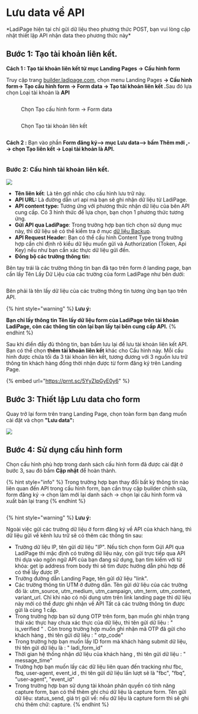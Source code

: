 # Lưu data về API

\*LadiPage hiện tại chỉ gửi dữ liệu theo phương thức POST, bạn vui lòng cập nhật thiết lập API nhận data theo phương thức này\*

## **Bước 1: Tạo tài khoản liên kết.**

**Cách 1 : Tạo tài khoản liên kết từ mục Landing Pages -> Cấu hình form**

Truy cập trang [builder.ladipage.com](http://builder.ladipage.com/), chọn menu Landing Pages **-> Cấu hình form-> Tạo cấu hình form -> Form data -> Tạo tài khoản liên kết .**&#x53;au đó lựa chọn Loại tài khoản là **API**

<figure><img src="../../.gitbook/assets/image (1297).png" alt=""><figcaption><p>Chọn Tạo cấu hình form -> Form data </p></figcaption></figure>

<figure><img src="../../.gitbook/assets/image (1298).png" alt=""><figcaption><p>Chọn Tạo tài khoản liên kết</p></figcaption></figure>

<figure><img src="../../.gitbook/assets/image (62).png" alt=""><figcaption></figcaption></figure>

**Cách 2 :** Bạn vào phần **Form đăng ký--> mục Lưu data--> bấm Thêm mới ,--> chọn Tạo liên kết -> Loại tài khoản là API.**

<figure><img src="../../.gitbook/assets/image (27).png" alt=""><figcaption></figcaption></figure>

### **Bước 2: Cấu hình tài khoản liên kết.**

![](<../../.gitbook/assets/image (253).png>)

* **Tên liên kết**: Là tên gợi nhắc cho cấu hình lưu trữ này.
* **API URL:** Là đường dẫn url api mà bạn sẽ ghi nhận dữ liệu từ LadiPage.
* **API content type:** Tương ứng với phương thức nhận dữ liệu của bên API cung cấp. Có 3 hình thức để lựa chọn, bạn chọn 1 phương thức tương ứng.&#x20;
* **Gửi API qua LadiPage**: Trong trường hợp bạn tích chọn sử dụng mục này, thì dữ liệu sẽ có thể kiểm tra ở mục [dữ liệu Backup](https://help.ladipage.vn/quan-ly-landingpage/du-lieu-backup-data-landing-page).
* **API Request Heade**r: Bạn có thể cấu hình Content Type trong trường hợp cần chỉ định rõ kiểu dữ liệu muốn gửi và Authorization (Token, Api Key) nếu như bạn cần xác thực dữ liệu gửi đến.
* **Đồng bộ các trường thông tin:**

Bên tay trái là các trường thông tin bạn đã tạo trên form ở landing page, bạn cần lấy Tên Lấy Dữ Liệu của các trường của form LadiPage như bên dưới:

<figure><img src="../../.gitbook/assets/tên lấy dữ liệu (1).png" alt=""><figcaption></figcaption></figure>

Bên phải là tên lấy dữ liệu của các trường thông tin tương ứng bạn tạo trên API.

{% hint style="warning" %}
**Lưu ý:**

**Bạn chỉ lấy thông tin Tên lấy dữ liệu form của LadiPage trên tài khoản LadiPage, còn các thông tin còn lại bạn lấy tại bên cung cấp API.**
{% endhint %}

Sau khi điền đầy đủ thông tin, bạn bấm lưu lại để lưu tài khoản liên kết API. Bạn có thể chọn **thêm tài khoản liên kết** khác cho Cấu hình này. Mỗi cấu hình được chứa tối đa 3 tài khoản liên kết, tương đương với 3 nguồn lưu trữ thông tin khách hàng đồng thời nhận được từ form đăng ký trên Landing Page.

{% embed url="https://prnt.sc/5YyZIpGyE0y6" %}

## **Bước 3:  Thiết lập Lưu data cho form**

Quay trở lại form trên trang Landing Page, chọn toàn form bạn đang muốn cài đặt và chọn **"Lưu data":**

![](<../../.gitbook/assets/image (696).png>)

## **Bước 4:  Sử dụng cấu hình form**

Chọn cấu hình phù hợp trong danh sách cấu hình form đã được cài đặt ở bước 3, sau đó bấm **Cập nhật** để hoàn thành.

{% hint style="info" %}
Trong trường hợp bạn thay đổi bất kỳ thông tin nào liên quan đến API trong cấu hình form, bạn cần truy cập builder chỉnh sửa, form đăng ký -> chọn làm mới lại danh sách -> chọn lại cấu hình form và xuất bản lại trang&#x20;
{% endhint %}

<figure><img src="../../.gitbook/assets/image (32).png" alt=""><figcaption></figcaption></figure>

{% hint style="warning" %}
**Lưu ý:**&#x20;

Ngoài việc gửi các trường dữ liệu ở form đăng ký về API của khách hàng, thì dữ liệu gửi về kênh lưu trữ sẽ có thêm các thông tin sau:&#x20;

* Trường dữ liệu IP, tên gửi dữ liệu "IP". Nếu tích chọn form Gửi API qua LadiPage thì mặc định có trường dữ liệu này, còn gửi trực tiếp qua API thì dựa vào ngôn ngữ API của bạn đang sử dụng, bạn tìm kiếm với từ khóa: get ip address from body thì sẽ tìm được hướng dẫn phù hợp để có thể lấy được IP.
* Trường đường dẫn Landing Page, tên gửi dữ liệu "link".&#x20;
* Các trường thông tin UTM ở đường dẫn. Tên gửi dữ liệu của các trường đó là: utm\_source, utm\_medium, utm\_campaign, utm\_term, utm\_content, variant\_url. Chỉ khi nào có nội dung utm trên link landing page thì dữ liệu này mới có thể được ghi nhận về API Tất cả các trường thông tin được gửi là cùng 1 cấp.
* Trong trường hợp bạn sử dụng OTP trên form, bạn muốn ghi nhận trạng thái xác thực hay chưa xác thực của dữ liệu,  thì tên gửi dữ liệu : " is\_verified " . Còn trong trường hợp muốn ghi nhận mã OTP đã gửi cho khách hàng , thì tên gửi dữ liệu : " otp\_code"&#x20;
* Trong trường hợp bạn muốn lấy ID form mà khách hàng submit dữ liệu, thì tên gửi dữ liệu là : " ladi\_form\_id"&#x20;
* Thời gian hệ thống nhận dữ liệu của khách hàng , thì tên gửi dữ liệu : " message\_time"&#x20;
* Trường hợp bạn muốn lấy các dữ liệu liên quan đến tracking như fbc, fbq, user-agent, event\_id , thì tên gửi dữ liệu lần lượt sẽ là "fbc", "fbq", "user-agent", "event\_id"
* Trong trường hợp bạn sử dụng tài khoản phân quyền có tính năng capture form, bạn có thể thêm ghi chú dữ liệu là capture form. Tên gửi dữ liệu: status\_send, giá trị gửi về: nếu dữ liệu là capture form thì sẽ ghi chú thêm chữ: capture.
{% endhint %}

